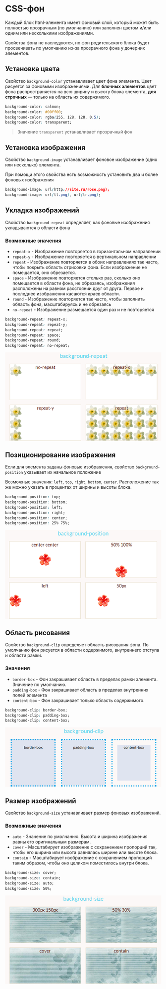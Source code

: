 # CSS-фон

Каждый блок html-элемента имеет фоновый слой, который может быть полностью прозрачным (по умолчанию) или заполнен цветом и/или одним или несколькими изображениями.

Свойства фона не наследуются, но фон родительского блока будет просвечивать по умолчанию из-за прозрачного фона у дочерних элементов.

## Установка цвета

Свойство `background-color` устанавливает цвет фона элемента. Цвет рисуется за фоновыми изображениями. Для **блочных элементов** цвет фона распространяется на всю ширину и высоту блока элемента, **для строчных** — только на область их содержимого.

```css
background-color: salmon;
background-color: #00ff00;
background-color: rgba(255, 128, 128, 0.5);
background-color: transparent;
```

> Значение `transparent` устанавливает прозрачный фон

## Установка изображения

Свойство `background-image` устанавливает фоновое изображение (одно или несколько) элемента. 

При помощи этого свойства есть возможность установить два и более фоновых изображения

```css
background-image: url(http://site.ru/rose.png);
background-image: url(tl.png), url(tr.png);
```

## Укладка изображений

Свойство `background-repeat` определяет, как фоновые изображения укладываются в области фона

### Возможные значения

- `repeat-x` - Изображение повторяется в горизонтальном направлении
- `repeat-y` - Изображение повторяется в вертикальном направлении
- `repeat` - Изображение повторяется в обоих направлениях так часто, чтобы покрыть область отрисовки фона. Если изображение не помещается, оно обрезается.
- `space` - Изображение повторяется столько раз, сколько оно помещается в области фона, не обрезаясь, изображения расположены на равном расстоянии друг от друга. Первое и последнее изображения касаются краев области.
- `round` - Изображение повторяется так часто, чтобы заполнить область фона, масштабируясь и не обрезаясь
- `no-repeat` - Изображение размещается один раз и не повторяется


```css
background-repeat: repeat-x;
background-repeat: repeat-y;
background-repeat: repeat;
background-repeat: space;
background-repeat: round;
background-repeat: no-repeat;
```

![img.png](img.png)

## Позиционирование изображения

Если для элемента заданы фоновые изображения, свойство `background-position` указывает их начальное положение

Возможные значения: `left`, `top`, `right`, `bottom`, `center`. Расположение так же можно указать в процентах от ширины и высоты блока. 

```css
background-position: top;
background-position: bottom;
background-position: left;
background-position: right;
background-position: center;
background-position: 25% 75%;
```

![img_1.png](img_1.png)


## Область рисования

Свойство `background-clip` определяет область рисования фона. По умолчанию фон рисуется в области содержимого, внутреннего отступа и области рамки.

### Значения

- `border-box` - Фон закрашивает область в пределах рамки элемента. Значение по умолчанию.
- `padding-box` - Фон закрашивает область в пределах внутренних полей элемента
- `content-box` - Фон закрашивает только область содержимого.

```css
background-clip: border-box;
background-clip: padding-box;
background-clip: content-box;
```

![img_2.png](img_2.png)

## Размер изображений

Свойство `background-size` устанавливает размер фоновых изображений.

### Возможные значения

- `auto` - Значение по умолчанию. Высота и ширина изображения равны его оригинальным размерам.
- `cover` - Масштабирует изображение с сохранением пропорций так, чтобы его ширина или высота равнялась ширине или высоте блока.
- `contain` - Масштабирует изображение с сохранением пропорций таким образом, чтобы оно целиком поместилось внутри блока.

```css
background-size: cover;
background-size: contain;
background-size: auto;
background-size: 50%;
```

![img_3.png](img_3.png)

